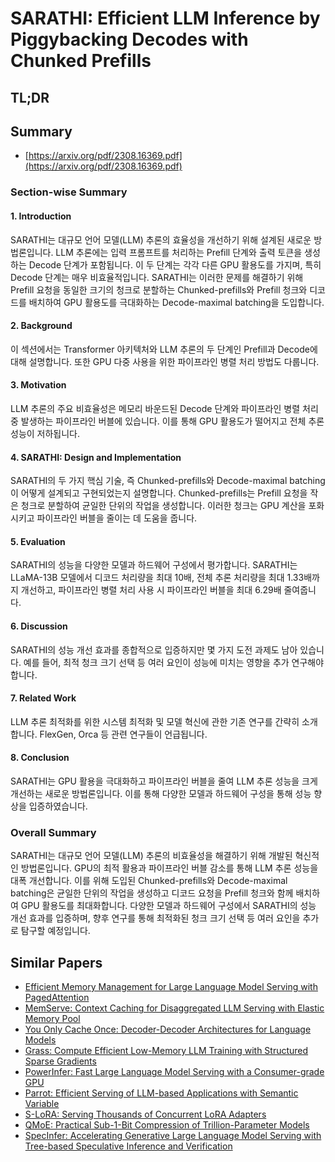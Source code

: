 # SARATHI: Efficient LLM Inference by Piggybacking Decodes with Chunked Prefills
## TL;DR
## Summary
- [https://arxiv.org/pdf/2308.16369.pdf](https://arxiv.org/pdf/2308.16369.pdf)

### Section-wise Summary

#### 1. Introduction

SARATHI는 대규모 언어 모델(LLM) 추론의 효율성을 개선하기 위해 설계된 새로운 방법론입니다. LLM 추론에는 입력 프롬프트를 처리하는 Prefill 단계와 출력 토큰을 생성하는 Decode 단계가 포함됩니다. 이 두 단계는 각각 다른 GPU 활용도를 가지며, 특히 Decode 단계는 매우 비효율적입니다. SARATHI는 이러한 문제를 해결하기 위해 Prefill 요청을 동일한 크기의 청크로 분할하는 Chunked-prefills와 Prefill 청크와 디코드를 배치하여 GPU 활용도를 극대화하는 Decode-maximal batching을 도입합니다.

#### 2. Background

이 섹션에서는 Transformer 아키텍처와 LLM 추론의 두 단계인 Prefill과 Decode에 대해 설명합니다. 또한 GPU 다중 사용을 위한 파이프라인 병렬 처리 방법도 다룹니다.

#### 3. Motivation

LLM 추론의 주요 비효율성은 메모리 바운드된 Decode 단계와 파이프라인 병렬 처리 중 발생하는 파이프라인 버블에 있습니다. 이를 통해 GPU 활용도가 떨어지고 전체 추론 성능이 저하됩니다.

#### 4. SARATHI: Design and Implementation

SARATHI의 두 가지 핵심 기술, 즉 Chunked-prefills와 Decode-maximal batching이 어떻게 설계되고 구현되었는지 설명합니다. Chunked-prefills는 Prefill 요청을 작은 청크로 분할하여 균일한 단위의 작업을 생성합니다. 이러한 청크는 GPU 계산을 포화시키고 파이프라인 버블을 줄이는 데 도움을 줍니다.

#### 5. Evaluation

SARATHI의 성능을 다양한 모델과 하드웨어 구성에서 평가합니다. SARATHI는 LLaMA-13B 모델에서 디코드 처리량을 최대 10배, 전체 추론 처리량을 최대 1.33배까지 개선하고, 파이프라인 병렬 처리 사용 시 파이프라인 버블을 최대 6.29배 줄여줍니다.

#### 6. Discussion

SARATHI의 성능 개선 효과를 종합적으로 입증하지만 몇 가지 도전 과제도 남아 있습니다. 예를 들어, 최적 청크 크기 선택 등 여러 요인이 성능에 미치는 영향을 추가 연구해야 합니다.

#### 7. Related Work

LLM 추론 최적화를 위한 시스템 최적화 및 모델 혁신에 관한 기존 연구를 간략히 소개합니다. FlexGen, Orca 등 관련 연구들이 언급됩니다.

#### 8. Conclusion

SARATHI는 GPU 활용을 극대화하고 파이프라인 버블을 줄여 LLM 추론 성능을 크게 개선하는 새로운 방법론입니다. 이를 통해 다양한 모델과 하드웨어 구성을 통해 성능 향상을 입증하였습니다.

### Overall Summary

SARATHI는 대규모 언어 모델(LLM) 추론의 비효율성을 해결하기 위해 개발된 혁신적인 방법론입니다. GPU의 최적 활용과 파이프라인 버블 감소를 통해 LLM 추론 성능을 대폭 개선합니다. 이를 위해 도입된 Chunked-prefills와 Decode-maximal batching은 균일한 단위의 작업을 생성하고 디코드 요청을 Prefill 청크와 함께 배치하여 GPU 활용도를 최대화합니다. 다양한 모델과 하드웨어 구성에서 SARATHI의 성능 개선 효과를 입증하며, 향후 연구를 통해 최적화된 청크 크기 선택 등 여러 요인을 추가로 탐구할 예정입니다.

## Similar Papers
- [Efficient Memory Management for Large Language Model Serving with PagedAttention](2309.06180.md)
- [MemServe: Context Caching for Disaggregated LLM Serving with Elastic Memory Pool](2406.17565.md)
- [You Only Cache Once: Decoder-Decoder Architectures for Language Models](2405.05254.md)
- [Grass: Compute Efficient Low-Memory LLM Training with Structured Sparse Gradients](2406.17660.md)
- [PowerInfer: Fast Large Language Model Serving with a Consumer-grade GPU](2312.12456.md)
- [Parrot: Efficient Serving of LLM-based Applications with Semantic Variable](2405.19888.md)
- [S-LoRA: Serving Thousands of Concurrent LoRA Adapters](2311.03285.md)
- [QMoE: Practical Sub-1-Bit Compression of Trillion-Parameter Models](2310.16795.md)
- [SpecInfer: Accelerating Generative Large Language Model Serving with Tree-based Speculative Inference and Verification](2305.09781.md)
